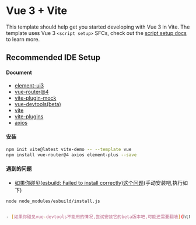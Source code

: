 # Vue 3 + Vite

This template should help get you started developing with Vue 3 in Vite. The template uses Vue 3 `<script setup>` SFCs, check out the [script setup docs](https://v3.vuejs.org/api/sfc-script-setup.html#sfc-script-setup) to learn more.

## Recommended IDE Setup


#### Document
- [element-ui3](https://element-plus.gitee.io/#/zh-CN/component/quickstart)
- [vue-router@4](https://next.router.vuejs.org/zh/introduction.html)
- [vite-plugin-mock](https://github.com/anncwb/vite-plugin-mock)
- [vue-devtools(beta)](https://chrome.google.com/webstore/detail/vuejs-devtools/ljjemllljcmogpfapbkkighbhhppjdbg)
- [vite](https://cn.vitejs.dev)
- [vite-plugins](https://github.com/vitejs/awesome-vite#plugins)
- [axios](https://www.kancloud.cn/yunye/axios/234845)

#### 安装
```bash
npm init vite@latest vite-demo -- --template vue
npm install vue-router@4 axios element-plus --save
```


#### 遇到的问题

- [如果你碰见(esbuild: Failed to install correctly)这个问题](https://blog.csdn.net/m0_37682004/article/details/115001613)(手动安装吧,执行如下)
```bash
node node_modules/esbuild/install.js


- [如果你碰见vue-devtools不能用的情况,尝试安装它的beta版本吧,可能还需要翻墙](https://chrome.google.com/webstore/detail/vuejs-devtools/ljjemllljcmogpfapbkkighbhhppjdbg)
